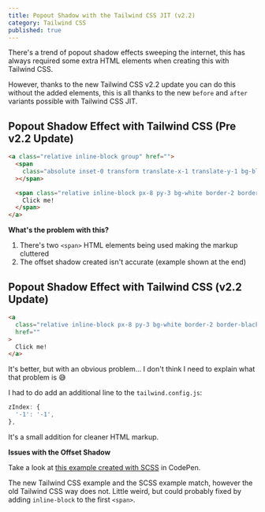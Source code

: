 ```yaml
---
title: Popout Shadow with the Tailwind CSS JIT (v2.2)
category: Tailwind CSS
published: true
---
```


There's a trend of popout shadow effects sweeping the internet, this has always required some extra HTML elements when creating this with Tailwind CSS.

However, thanks to the new Tailwind CSS v2.2 update you can do this without the added elements, this is all thanks to the new `before` and `after` variants possible with Tailwind CSS JIT.

## Popout Shadow Effect with Tailwind CSS (Pre v2.2 Update)

```html
<a class="relative inline-block group" href="">
  <span
    class="absolute inset-0 transform translate-x-1 translate-y-1 bg-black group-hover:translate-y-0 group-hover:translate-x-0"
  ></span>

  <span class="relative inline-block px-8 py-3 bg-white border-2 border-black">
    Click me!
  </span>
</a>
```

**What's the problem with this?**

1. There's two `<span>` HTML elements being used making the markup cluttered
2. The offset shadow created isn't accurate (example shown at the end)

## Popout Shadow Effect with Tailwind CSS (v2.2 Update)

```html
<a
  class="relative inline-block px-8 py-3 bg-white border-2 border-black after:absolute after:inset-0 after:translate-x-1 after:translate-y-1 after:bg-black after:-z-1 hover:after:translate-x-0 hover:after:translate-y-0"
  href=""
>
  Click me!
</a>
```

It's better, but with an obvious problem... I don't think I need to explain what that problem is 😅

I had to do add an additional line to the `tailwind.config.js`:

```js
zIndex: {
  '-1': '-1',
},
```

It's a small addition for cleaner HTML markup.

**Issues with the Offset Shadow**

Take a look at [this example created with SCSS](https://codepen.io/markmead/pen/gOmErLy) in CodePen.

The new Tailwind CSS example and the SCSS example match, however the old Tailwind CSS way does not. Little weird, but could probably fixed by adding `inline-block` to the first `<span>`.
